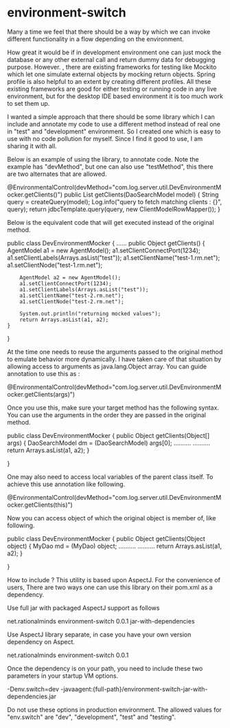 # environment-switch

Many a time we feel that there should be a way by which we can invoke different functionality in a flow depending on the environment.

How great it would be if in development environment one can just mock the database or any other external call and return dummy data for debugging purpose. However. , there are existing frameworks for testing like Mockito which let one simulate external objects by mocking return objects. Spring profile is also helpful to an extent by creating different profiles. All these existing frameworks are good for either testing or running code in any live environment, but for the desktop IDE based environment it is too much work to set them up.

I wanted a simple approach that there should be some library which I can include and annotate my code to use a different method instead of real one in "test" and "development" environment. So I created one which is easy to use with no code pollution for myself. Since I find it good to use, I am sharing it with all.


Below is an example of using the library, to annotate code. Note the example has "devMethod", but one can also use "testMethod", this there are two alternates that are allowed.

@EnvironmentalControl(devMethod="com.log.server.util.DevEnvironmentMocker.getClients()")
public List<AgentModel> getClients(DaoSearchModel model) {
    String query = createQuery(model);
    Log.info("query to fetch matching clients : {}", query);
    return jdbcTemplate.query(query, new ClientModelRowMapper());
}


Below is the equivalent code that will get executed instead of the original method.

public class DevEnvironmentMocker {
......
public Object getClients() {
        AgentModel a1 = new AgentModel();
        a1.setClientConnectPort(1234);
        a1.setClientLabels(Arrays.asList("test"));
        a1.setClientName("test-1.rm.net");
        a1.setClientNode("test-1.rm.net");
        
        AgentModel a2 = new AgentModel();
        a1.setClientConnectPort(1234);
        a1.setClientLabels(Arrays.asList("test"));
        a1.setClientName("test-2.rm.net");
        a1.setClientNode("test-2.rm.net");
        
        System.out.println("returning mocked values");
        return Arrays.asList(a1, a2);
    }
}


At the time one needs to reuse the arguments passed to the original method to emulate behavior more dynamically. I have taken care of that situation by allowing access to arguments as java.lang.Object array. You can guide annotation to use this as :

@EnvironmentalControl(devMethod="com.log.server.util.DevEnvironmentMocker.getClients(args)")


Once you use this, make sure your target method has the following syntax. You can use the arguments in the order they are passed in the original method.

public class DevEnvironmentMocker {
public Object getClients(Object[] args) {
    DaoSearchModel dm = (DaoSearchModel) args[0];
    ..........
    ..........
    return Arrays.asList(a1, a2);
}

}


One may also need to access local variables of the parent class itself. To achieve this use annotation like following.

@EnvironmentalControl(devMethod="com.log.server.util.DevEnvironmentMocker.getClients(this)")


Now you can access object of which the original object is member of, like following.

public class DevEnvironmentMocker {
public Object getClients(Object object) {
    MyDao md = (MyDao) object;
    ..........
    ..........
    return Arrays.asList(a1, a2);
}

}


How to include ?
This utility is based upon AspectJ. For the convenience of users, There are two ways one can use this library on their pom.xml  as a dependency.

Use full jar with packaged AspectJ support as follows

<dependency>
  <groupId>net.rationalminds</groupId>
  <artifactId>environment-switch</artifactId>
  <version>0.0.1</version>
  <classifier>jar-with-dependencies</classifier>
</dependency>


Use AspectJ library separate, in case you have your own version dependency on Aspect.

<dependency>
  <groupId>net.rationalminds</groupId>
  <artifactId>environment-switch</artifactId>
  <version>0.0.1</version>
</dependency>


Once the dependency is on your path, you need to include these two parameters in your startup VM options.

-Denv.switch=dev -javaagent:{full-path}/environment-switch-jar-with-dependencies.jar


Do not use these options in production environment. The allowed values for "env.switch" are "dev", "development", "test" and "testing".
